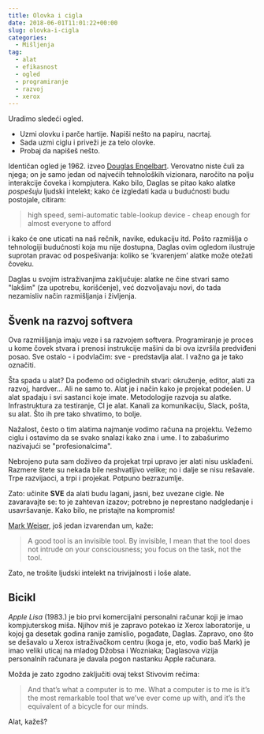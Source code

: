 ```yaml
---
title: Olovka i cigla
date: 2018-06-01T11:01:22+00:00
slug: olovka-i-cigla
categories:
  - Mišljenja
tag:
  - alat
  - efikasnost
  - ogled
  - programiranje
  - razvoj
  - xerox
---
```


Uradimo sledeći ogled.

  + Uzmi olovku i parče hartije. Napiši nešto na papiru, nacrtaj.
  + Sada uzmi ciglu i priveži je za telo olovke.
  + Probaj da napišeš nešto.

<!--more-->

Identičan ogled je 1962. izveo [Douglas Engelbart](https://en.wikipedia.org/wiki/Douglas_Engelbart). Verovatno niste čuli za njega; on je samo jedan od najvećih tehnoloških vizionara, naročito na polju interakcije čoveka i kompjutera. Kako bilo, Daglas se pitao kako alatke _pospešuju_ ljudski intelekt; kako će izgledati kada u budućnosti budu postojale, citiram:

> high speed, semi-automatic table-lookup device - cheap enough for almost everyone to afford

i kako će one uticati na naš rečnik, navike, edukaciju itd. Pošto razmišlja o tehnologiji budućnosti koja mu nije dostupna, Daglas ovim ogledom ilustruje suprotan pravac od pospešivanja: koliko se ‘kvarenjem’ alatke može otežati čoveku.

Daglas u svojim istraživanjima zaključuje: alatke ne čine stvari samo "lakšim" (za upotrebu, korišćenje), već dozvoljavaju novi, do tada nezamisliv način razmišljanja i življenja.

## Švenk na razvoj softvera

Ova razmišljanja imaju veze i sa razvojem softvera. Programiranje je proces u kome čovek stvara i prenosi instrukcije mašini da bi ova izvršila predviđeni posao. Sve ostalo - i podvlačim: sve - predstavlja alat. I važno ga je tako označiti.

Šta spada u alat? Da pođemo od očiglednih stvari: okruženje, editor, alati za razvoj, hardver... Ali ne samo to. Alat je i način kako je projekat podešen. U alat spadaju i svi sastanci koje imate. Metodologije razvoja su alatke. Infrastruktura za testiranje, CI je alat. Kanali za komunikaciju, Slack, pošta, su alat. Što ih pre tako shvatimo, to bolje.

Nažalost, često o tim alatima najmanje vodimo računa na projektu. Vežemo ciglu i ostavimo da se svako snalazi kako zna i ume. I to zabašurimo nazivajući se "profesionalcima".

Nebrojeno puta sam doživeo da projekat trpi upravo jer alati nisu usklađeni. Razmere štete su nekada bile neshvatljivo velike; no i dalje se nisu rešavale. Trpe razvijaoci, a trpi i projekat. Potpuno bezrazumlje.

Zato: učinite **SVE** da alati budu lagani, jasni, bez uvezane cigle. Ne zavaravajte se: to je zahtevan izazov; potrebno je neprestano nadgledanje i usavršavanje. Kako bilo, ne pristajte na kompromis!

[Mark Weiser](https://en.wikipedia.org/wiki/Mark_Weiser), još jedan izvarendan um, kaže:

> A good tool is an invisible tool. By invisible, I mean that the tool does not intrude on your consciousness; you focus on the task, not the tool.

Zato, ne trošite ljudski intelekt na trivijalnosti i loše alate.

## Bicikl

_Apple Lisa_ (1983.) je bio prvi komercijalni personalni računar koji je imao kompjuterskog miša. Njihov miš je zapravo potekao iz Xerox laboratorije, u kojoj ga desetak godina ranije zamislio, pogađate, Daglas. Zapravo, ono što se dešavalo u Xerox istraživačkom centru (koga je, eto, vodio baš Mark) je imao veliki uticaj na mladog Džobsa i Wozniaka; Daglasova vizija personalnih računara je davala pogon nastanku Apple računara.

Možda je zato zgodno zaključiti ovaj tekst Stivovim rečima:

> And that’s what a computer is to me. What a computer is to me is it’s the most remarkable tool that we’ve ever come up with, and it’s the equivalent of a bicycle for our minds.

Alat, kažeš?
